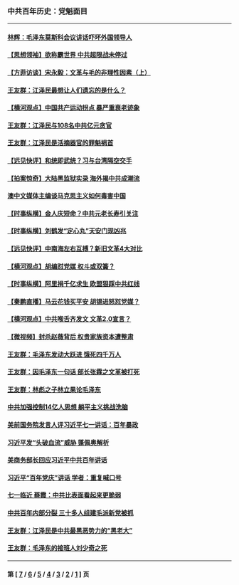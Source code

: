 ### 中共百年历史：党魁面目
---
#### [林辉：毛泽东莫斯科会议讲话吓坏外国领导人](../../pages/nf1176107/n13917931.md?10100430) 
#### [【思想领袖】欲称霸世界 中共超限战未停过](../../pages/nf1176107/n13745142.md?10100430) 
#### [【方菲访谈】宋永毅：文革与毛的非理性因素（上）](../../pages/nf1176107/n13469956.md?10100430) 
#### [王友群：江泽民最想让人们遗忘的是什么？](../../pages/nf1176107/n13408949.md?10100430) 
#### [【横河观点】中国共产运动拐点 暴严重衰老迹象](../../pages/nf1176107/n13388333.md?10100430) 
#### [王友群：江泽民与108名中共亿元贪官](../../pages/nf1176107/n13352358.md?10100430) 
#### [王友群：江泽民是活摘器官的罪魁祸首](../../pages/nf1176107/n13336903.md?10100430) 
#### [【远见快评】和统即武统？习与台湾隔空交手](../../pages/nf1176107/n13297739.md?10100430) 
#### [【拍案惊奇】大陆黑监狱实录 海外揭中共成潮流](../../pages/nf1176107/n13288853.md?10100430) 
#### [澳中文媒体主编谈马克思主义如何毒害中国](../../pages/nf1176107/n13257387.md?10100430) 
#### [【时事纵横】金人庆短命？中共元老长寿引关注](../../pages/nf1176107/n13217934.md?10100430) 
#### [【时事纵横】刘鹤发“定心丸”天安门现凶兆](../../pages/nf1176107/n13215416.md?10100430) 
#### [【远见快评】中南海左右互搏？新旧文革4大对比](../../pages/nf1176107/n13214745.md?10100430) 
#### [【横河观点】胡编怼党媒 权斗或双簧？](../../pages/nf1176107/n13210864.md?10100430) 
#### [【时事纵横】阿里捐千亿求生 欧盟狠踩中共红线](../../pages/nf1176107/n13206431.md?10100430) 
#### [【秦鹏直播】马云花钱买平安 胡锡进怒怼党媒？](../../pages/nf1176107/n13206392.md?10100430) 
#### [【横河观点】中共喉舌齐发文 文革2.0宣言？](../../pages/nf1176107/n13201248.md?10100430) 
#### [【微视频】封杀赵薇背后 权贵家族资本遭整肃](../../pages/nf1176107/n13197798.md?10100430) 
#### [王友群：毛泽东发动大跃进 饿死四千万人](../../pages/nf1176107/n13177158.md?10100430) 
#### [王友群：因毛泽东一句话 部长张霖之文革被打死](../../pages/nf1176107/n13161711.md?10100430) 
#### [王友群：林彪之子林立果论毛泽东](../../pages/nf1176107/n13128622.md?10100430) 
#### [中共加强控制14亿人思想 躺平主义挑战洗脑](../../pages/nf1176107/n13094299.md?10100430) 
#### [美前国务院发言人评习近平七一讲话：百年暴政](../../pages/nf1176107/n13066986.md?10100430) 
#### [习近平发“头破血流”威胁 蓬佩奥解析](../../pages/nf1176107/n13063604.md?10100430) 
#### [美商务部长回应习近平中共百年讲话](../../pages/nf1176107/n13062903.md?10100430) 
#### [习近平“百年党庆”讲话 学者：重复喊口号](../../pages/nf1176107/n13061411.md?10100430) 
#### [七一临近 蔡霞：中共比表面看起来更脆弱](../../pages/nf1176107/n13056418.md?10100430) 
#### [中共百年内部分裂 三十多人组建毛派新党被抓](../../pages/nf1176107/n13044023.md?10100430) 
#### [王友群：江泽民是中共最黑恶势力的“黑老大”](../../pages/nf1176107/n13022180.md?10100430) 
#### [王友群：毛泽东的接班人刘少奇之死](../../pages/nf1176107/n12991772.md?10100430) 

---
#### 第 [ [7](./7.md?10100430) / [6](./6.md?10100430) / [5](./5.md?10100430) / [4](./4.md?10100430) / [3](./3.md?10100430) / [2](./2.md?10100430) / [1](./1.md?10100430) ] 页
